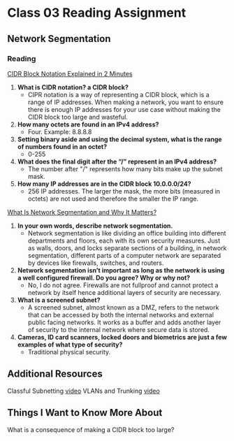# Class 03 Reading Assignment

## Network Segmentation

### Reading

[CIDR Block Notation Explained in 2 Minutes](https://medium.com/@ethicalentrepreneur/cidr-block-notation-explained-in-2-minutes-1010ec0dbc15)

1. **What is CIDR notation? a CIDR block?**
   - CIPR notation is a way of representing a CIDR block, which is a range of IP addresses. When making a network, you want to ensure there is enough IP addresses for your use case without making the CIDR block too large and wasteful.
2. **How many octets are found in an IPv4 address?**
   - Four. Example: 8.8.8.8
3. **Setting binary aside and using the decimal system, what is the range of numbers found in an octet?**
   - 0-255
4. **What does the final digit after the “/” represent in an IPv4 address?**
   - The number after "/" represents how many bits make up the subnet mask.
5. **How many IP addresses are in the CIDR block 10.0.0.0/24?**
   - 256 IP addresses. The larger the mask, the more bits (measured in octets) are not used and therefore the smaller the IP range.

[What Is Network Segmentation and Why It Matters?](https://www.comptia.org/blog/security-awareness-training-network-segmentation)

1. **In your own words, describe network segmentation.**
   - Network segmentation is like dividing an office building into different departments and floors, each with its own security measures. Just as walls, doors, and locks separate sections of a building, in network segmentation, different parts of a computer network are separated by devices like firewalls, switches, and routers​.
2. **Network segmentation isn’t important as long as the network is using a well configured firewall. Do you agree? Why or why not?**
   - No, I do not agree. Firewalls are not fullproof and cannot protect a network by itself hence additional layers of security are necessary.
3. **What is a screened subnet?**
   - A screened subnet, almost known as a DMZ, refers to the network that can be accessed by both the internal networks and external public facing networks. It works as a buffer and adds another layer of security to the internal network where secure data is stored.
4. **Cameras, ID card scanners, locked doors and biometrics are just a few examples of what type of security?**
   - Traditional physical security.

## Additional Resources

Classful Subnetting [video](https://www.professormesser.com/network-plus/n10-008/n10-008-video/classful-subnetting-n10-008/)
VLANs and Trunking [video](https://www.professormesser.com/network-plus/n10-008/n10-008-video/vlans-and-trunking-n10-008/)

## Things I Want to Know More About

What is a consequence of making a CIDR block too large?
